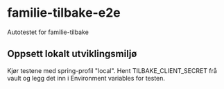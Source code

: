 # familie-tilbake-e2e
Autotestet for familie-tilbake

## Oppsett lokalt utviklingsmiljø

Kjør testene med spring-profil "local". Hent TILBAKE_CLIENT_SECRET frå vault og legg det inn i Environment variables for testen.


